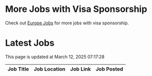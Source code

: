 # More Jobs with Visa Sponsorship

Check out [Europe Jobs](https://github.com/sureshparimi/europejobs#latest-jobs) for more jobs with visa sponsorship.

# Latest Jobs

This page is updated at March 12, 2025 07:17:28

| Job Title | Job Location | Job Link | Job Posted |
| --- | --- | --- | --- |
